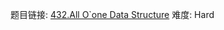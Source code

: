 题目链接: [432.All O`one Data Structure][1]
难度: Hard

[1]: https://leetcode.com/problems/all-oone-data-structure
